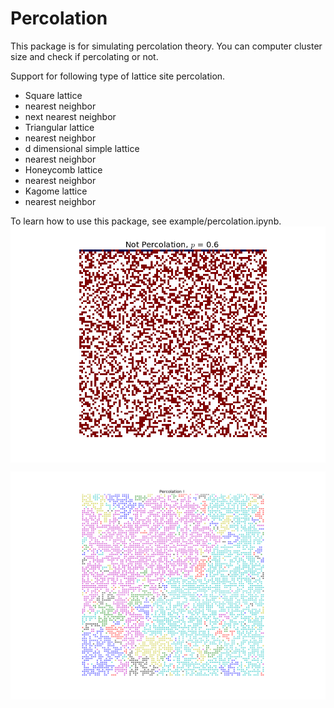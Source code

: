 # Percolation

This package is for simulating percolation theory. You can computer cluster size and check if percolating or not.

Support for following type of lattice site percolation.

 - Square lattice
  - nearest neighbor
  - next nearest neighbor
 - Triangular lattice
  - nearest neighbor
 - d dimensional simple lattice
  - nearest neighbor
 - Honeycomb lattice
  - nearest neighbor
 - Kagome lattice
  - nearest neighbor




To learn how to use this package, see example/percolation.ipynb.
<img src="example/anime.gif" align="middle"  />

<img src="example/cluster.png" align="middle"  />
